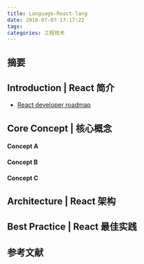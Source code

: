 ```yaml
---
title: Language-React-lang
date: 2018-07-07 17:17:22
tags:
categories: 工程技术
---
```

## 摘要

<!--more-->

## Introduction | React 简介

- [React developer roadmap](https://github.com/adam-golab/react-developer-roadmap)

## Core Concept | 核心概念

#### Concept A
#### Concept B
#### Concept C

## Architecture | React 架构

## Best Practice | React 最佳实践


## 参考文献
